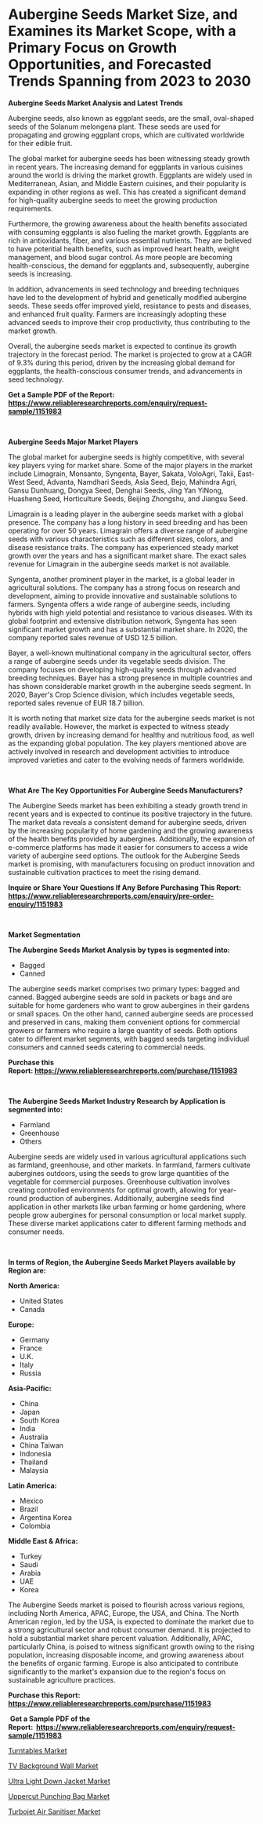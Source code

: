 <p><h1>Aubergine Seeds Market Size, and Examines its Market Scope, with a Primary Focus on Growth Opportunities, and Forecasted Trends Spanning from 2023 to 2030</h1></p><p><strong>Aubergine Seeds Market Analysis and Latest Trends</strong></p>
<p><p>Aubergine seeds, also known as eggplant seeds, are the small, oval-shaped seeds of the Solanum melongena plant. These seeds are used for propagating and growing eggplant crops, which are cultivated worldwide for their edible fruit.</p><p>The global market for aubergine seeds has been witnessing steady growth in recent years. The increasing demand for eggplants in various cuisines around the world is driving the market growth. Eggplants are widely used in Mediterranean, Asian, and Middle Eastern cuisines, and their popularity is expanding in other regions as well. This has created a significant demand for high-quality aubergine seeds to meet the growing production requirements.</p><p>Furthermore, the growing awareness about the health benefits associated with consuming eggplants is also fueling the market growth. Eggplants are rich in antioxidants, fiber, and various essential nutrients. They are believed to have potential health benefits, such as improved heart health, weight management, and blood sugar control. As more people are becoming health-conscious, the demand for eggplants and, subsequently, aubergine seeds is increasing.</p><p>In addition, advancements in seed technology and breeding techniques have led to the development of hybrid and genetically modified aubergine seeds. These seeds offer improved yield, resistance to pests and diseases, and enhanced fruit quality. Farmers are increasingly adopting these advanced seeds to improve their crop productivity, thus contributing to the market growth.</p><p>Overall, the aubergine seeds market is expected to continue its growth trajectory in the forecast period. The market is projected to grow at a CAGR of 9.3% during this period, driven by the increasing global demand for eggplants, the health-conscious consumer trends, and advancements in seed technology.</p></p>
<p><strong>Get a Sample PDF of the Report:&nbsp; <a href="https://www.reliableresearchreports.com/enquiry/request-sample/1151983">https://www.reliableresearchreports.com/enquiry/request-sample/1151983</a></strong></p>
<p>&nbsp;</p>
<p><strong>Aubergine Seeds Major Market Players</strong></p>
<p><p>The global market for aubergine seeds is highly competitive, with several key players vying for market share. Some of the major players in the market include Limagrain, Monsanto, Syngenta, Bayer, Sakata, VoloAgri, Takii, East-West Seed, Advanta, Namdhari Seeds, Asia Seed, Bejo, Mahindra Agri, Gansu Dunhuang, Dongya Seed, Denghai Seeds, Jing Yan YiNong, Huasheng Seed, Horticulture Seeds, Beijing Zhongshu, and Jiangsu Seed.</p><p>Limagrain is a leading player in the aubergine seeds market with a global presence. The company has a long history in seed breeding and has been operating for over 50 years. Limagrain offers a diverse range of aubergine seeds with various characteristics such as different sizes, colors, and disease resistance traits. The company has experienced steady market growth over the years and has a significant market share. The exact sales revenue for Limagrain in the aubergine seeds market is not available.</p><p>Syngenta, another prominent player in the market, is a global leader in agricultural solutions. The company has a strong focus on research and development, aiming to provide innovative and sustainable solutions to farmers. Syngenta offers a wide range of aubergine seeds, including hybrids with high yield potential and resistance to various diseases. With its global footprint and extensive distribution network, Syngenta has seen significant market growth and has a substantial market share. In 2020, the company reported sales revenue of USD 12.5 billion.</p><p>Bayer, a well-known multinational company in the agricultural sector, offers a range of aubergine seeds under its vegetable seeds division. The company focuses on developing high-quality seeds through advanced breeding techniques. Bayer has a strong presence in multiple countries and has shown considerable market growth in the aubergine seeds segment. In 2020, Bayer's Crop Science division, which includes vegetable seeds, reported sales revenue of EUR 18.7 billion.</p><p>It is worth noting that market size data for the aubergine seeds market is not readily available. However, the market is expected to witness steady growth, driven by increasing demand for healthy and nutritious food, as well as the expanding global population. The key players mentioned above are actively involved in research and development activities to introduce improved varieties and cater to the evolving needs of farmers worldwide.</p></p>
<p>&nbsp;</p>
<p><strong>What Are The Key Opportunities For Aubergine Seeds Manufacturers?</strong></p>
<p><p>The Aubergine Seeds market has been exhibiting a steady growth trend in recent years and is expected to continue its positive trajectory in the future. The market data reveals a consistent demand for aubergine seeds, driven by the increasing popularity of home gardening and the growing awareness of the health benefits provided by aubergines. Additionally, the expansion of e-commerce platforms has made it easier for consumers to access a wide variety of aubergine seed options. The outlook for the Aubergine Seeds market is promising, with manufacturers focusing on product innovation and sustainable cultivation practices to meet the rising demand.</p></p>
<p><strong>Inquire or Share Your Questions If Any Before Purchasing This Report: <a href="https://www.reliableresearchreports.com/enquiry/pre-order-enquiry/1151983">https://www.reliableresearchreports.com/enquiry/pre-order-enquiry/1151983</a></strong></p>
<p>&nbsp;</p>
<p><strong>Market Segmentation</strong></p>
<p><strong>The Aubergine Seeds Market Analysis by types is segmented into:</strong></p>
<p><ul><li>Bagged</li><li>Canned</li></ul></p>
<p><p>The aubergine seeds market comprises two primary types: bagged and canned. Bagged aubergine seeds are sold in packets or bags and are suitable for home gardeners who want to grow aubergines in their gardens or small spaces. On the other hand, canned aubergine seeds are processed and preserved in cans, making them convenient options for commercial growers or farmers who require a large quantity of seeds. Both options cater to different market segments, with bagged seeds targeting individual consumers and canned seeds catering to commercial needs.</p></p>
<p><strong>Purchase this Report:&nbsp;<a href="https://www.reliableresearchreports.com/purchase/1151983">https://www.reliableresearchreports.com/purchase/1151983</a></strong></p>
<p>&nbsp;</p>
<p><strong>The Aubergine Seeds Market Industry Research by Application is segmented into:</strong></p>
<p><ul><li>Farmland</li><li>Greenhouse</li><li>Others</li></ul></p>
<p><p>Aubergine seeds are widely used in various agricultural applications such as farmland, greenhouse, and other markets. In farmland, farmers cultivate aubergines outdoors, using the seeds to grow large quantities of the vegetable for commercial purposes. Greenhouse cultivation involves creating controlled environments for optimal growth, allowing for year-round production of aubergines. Additionally, aubergine seeds find application in other markets like urban farming or home gardening, where people grow aubergines for personal consumption or local market supply. These diverse market applications cater to different farming methods and consumer needs.</p></p>
<p>&nbsp;</p>
<p><strong>In terms of Region, the Aubergine Seeds Market Players available by Region are:</strong></p>
<p>
    <p> <strong> North America: </strong>
        <ul>
            <li>United States</li>
            <li>Canada</li>
        </ul>
        </p> 
    <p> <strong> Europe: </strong>
        <ul>
            <li>Germany</li>
            <li>France</li>
            <li>U.K.</li>
            <li>Italy</li>
            <li>Russia</li>
        </ul>
        </p> 
    <p> <strong> Asia-Pacific: </strong>
        <ul>
            <li>China</li>
            <li>Japan</li>
            <li>South Korea</li>
            <li>India</li>
            <li>Australia</li>
            <li>China Taiwan</li>
            <li>Indonesia</li>
            <li>Thailand</li>
            <li>Malaysia</li>
        </ul>
        </p> 
    <p> <strong> Latin America: </strong>
        <ul>
            <li>Mexico</li>
            <li>Brazil</li>
            <li>Argentina Korea</li>
            <li>Colombia</li>
        </ul>
        </p> 
    <p> <strong> Middle East & Africa: </strong>
        <ul>
            <li>Turkey</li>
            <li>Saudi</li>
            <li>Arabia</li>
            <li>UAE</li>
            <li>Korea</li>
        </ul>
    </p>
    </p>
<p><p>The Aubergine Seeds market is poised to flourish across various regions, including North America, APAC, Europe, the USA, and China. The North American region, led by the USA, is expected to dominate the market due to a strong agricultural sector and robust consumer demand. It is projected to hold a substantial market share percent valuation. Additionally, APAC, particularly China, is poised to witness significant growth owing to the rising population, increasing disposable income, and growing awareness about the benefits of organic farming. Europe is also anticipated to contribute significantly to the market's expansion due to the region's focus on sustainable agriculture practices.</p></p>
<p><strong>Purchase this Report: <a href="https://www.reliableresearchreports.com/purchase/1151983">https://www.reliableresearchreports.com/purchase/1151983</a></strong></p>
<p>&nbsp;<strong>Get a Sample PDF of the Report:&nbsp;&nbsp;<a href="https://www.reliableresearchreports.com/enquiry/request-sample/1151983">https://www.reliableresearchreports.com/enquiry/request-sample/1151983</a></strong></p>
<p><strong></strong></p>
<p><p><a href="https://medium.com/@grab.track.out/turntables-market-trends-forecast-and-competitive-analysis-to-2030-068df29b7ddb">Turntables Market</a></p><p><a href="https://medium.com/@plan.sock.color/tv-background-wall-market-report-reveals-the-latest-trends-and-growth-opportunities-of-this-market-a4cace045e44">TV Background Wall Market</a></p><p><a href="https://medium.com/@favor.look.seal/ultra-light-down-jacket-market-size-and-market-trends-complete-industry-overview-2023-to-2030-88c51b778b6e">Ultra Light Down Jacket Market</a></p><p><a href="https://medium.com/@sight.lens.slot/uppercut-punching-bag-market-exploring-market-share-market-trends-and-future-growth-bd377424e9ae">Uppercut Punching Bag Market</a></p><p><a href="https://medium.com/@bulk.cream.roll/analyzing-turbojet-air-sanitiser-market-global-industry-perspective-and-forecast-2023-to-2030-0f67ae79e059">Turbojet Air Sanitiser Market</a></p></p>